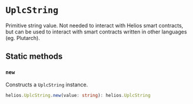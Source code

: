 # `UplcString`

Primitive string value. Not needed to interact with Helios smart contracts, but can be used to interact with smart contracts written in other languages (eg. Plutarch).

## Static methods

### `new`

Constructs a `UplcString` instance.

```ts
helios.UplcString.new(value: string): helios.UplcString
```